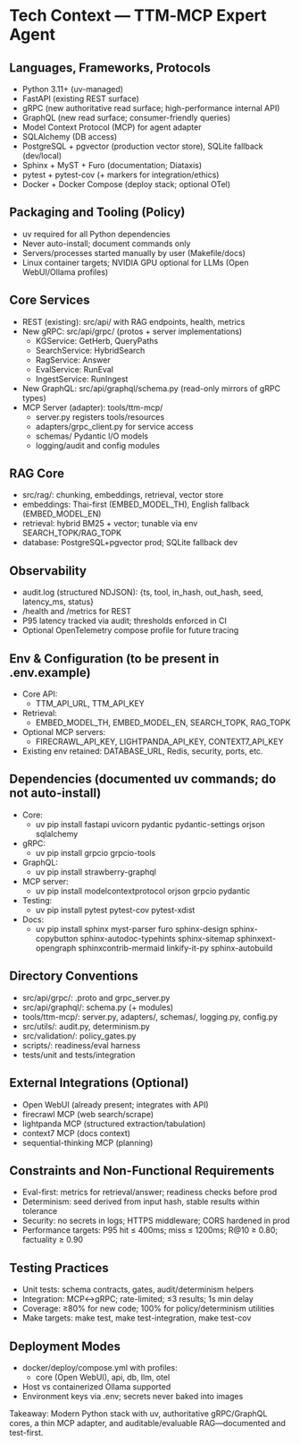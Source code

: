 # Tech Context — TTM‑MCP Expert Agent

## Languages, Frameworks, Protocols
- Python 3.11+ (uv-managed)
- FastAPI (existing REST surface)
- gRPC (new authoritative read surface; high-performance internal API)
- GraphQL (new read surface; consumer-friendly queries)
- Model Context Protocol (MCP) for agent adapter
- SQLAlchemy (DB access)
- PostgreSQL + pgvector (production vector store), SQLite fallback (dev/local)
- Sphinx + MyST + Furo (documentation; Diataxis)
- pytest + pytest-cov (+ markers for integration/ethics)
- Docker + Docker Compose (deploy stack; optional OTel)

## Packaging and Tooling (Policy)
- uv required for all Python dependencies
- Never auto-install; document commands only
- Servers/processes started manually by user (Makefile/docs)
- Linux container targets; NVIDIA GPU optional for LLMs (Open WebUI/Ollama profiles)

## Core Services
- REST (existing): src/api/ with RAG endpoints, health, metrics
- New gRPC: src/api/grpc/ (protos + server implementations)
  - KGService: GetHerb, QueryPaths
  - SearchService: HybridSearch
  - RagService: Answer
  - EvalService: RunEval
  - IngestService: RunIngest
- New GraphQL: src/api/graphql/schema.py (read-only mirrors of gRPC types)
- MCP Server (adapter): tools/ttm-mcp/
  - server.py registers tools/resources
  - adapters/grpc_client.py for service access
  - schemas/ Pydantic I/O models
  - logging/audit and config modules

## RAG Core
- src/rag/: chunking, embeddings, retrieval, vector store
- embeddings: Thai-first (EMBED_MODEL_TH), English fallback (EMBED_MODEL_EN)
- retrieval: hybrid BM25 + vector; tunable via env SEARCH_TOPK/RAG_TOPK
- database: PostgreSQL+pgvector prod; SQLite fallback dev

## Observability
- audit.log (structured NDJSON): {ts, tool, in_hash, out_hash, seed, latency_ms, status}
- /health and /metrics for REST
- P95 latency tracked via audit; thresholds enforced in CI
- Optional OpenTelemetry compose profile for future tracing

## Env & Configuration (to be present in .env.example)
- Core API:
  - TTM_API_URL, TTM_API_KEY
- Retrieval:
  - EMBED_MODEL_TH, EMBED_MODEL_EN, SEARCH_TOPK, RAG_TOPK
- Optional MCP servers:
  - FIRECRAWL_API_KEY, LIGHTPANDA_API_KEY, CONTEXT7_API_KEY
- Existing env retained: DATABASE_URL, Redis, security, ports, etc.

## Dependencies (documented uv commands; do not auto-install)
- Core:
  - uv pip install fastapi uvicorn pydantic pydantic-settings orjson sqlalchemy
- gRPC:
  - uv pip install grpcio grpcio-tools
- GraphQL:
  - uv pip install strawberry-graphql
- MCP server:
  - uv pip install modelcontextprotocol orjson grpcio pydantic
- Testing:
  - uv pip install pytest pytest-cov pytest-xdist
- Docs:
  - uv pip install sphinx myst-parser furo sphinx-design sphinx-copybutton sphinx-autodoc-typehints sphinx-sitemap sphinxext-opengraph sphinxcontrib-mermaid linkify-it-py sphinx-autobuild

## Directory Conventions
- src/api/grpc/: .proto and grpc_server.py
- src/api/graphql/: schema.py (+ modules)
- tools/ttm-mcp/: server.py, adapters/, schemas/, logging.py, config.py
- src/utils/: audit.py, determinism.py
- src/validation/: policy_gates.py
- scripts/: readiness/eval harness
- tests/unit and tests/integration

## External Integrations (Optional)
- Open WebUI (already present; integrates with API)
- firecrawl MCP (web search/scrape)
- lightpanda MCP (structured extraction/tabulation)
- context7 MCP (docs context)
- sequential-thinking MCP (planning)

## Constraints and Non-Functional Requirements
- Eval-first: metrics for retrieval/answer; readiness checks before prod
- Determinism: seed derived from input hash, stable results within tolerance
- Security: no secrets in logs; HTTPS middleware; CORS hardened in prod
- Performance targets: P95 hit ≤ 400ms; miss ≤ 1200ms; R@10 ≥ 0.80; factuality ≥ 0.90

## Testing Practices
- Unit tests: schema contracts, gates, audit/determinism helpers
- Integration: MCP↔gRPC; rate-limited; ≤3 results; 1s min delay
- Coverage: ≥80% for new code; 100% for policy/determinism utilities
- Make targets: make test, make test-integration, make test-cov

## Deployment Modes
- docker/deploy/compose.yml with profiles:
  - core (Open WebUI), api, db, llm, otel
- Host vs containerized Ollama supported
- Environment keys via .env; secrets never baked into images

Takeaway: Modern Python stack with uv, authoritative gRPC/GraphQL cores, a thin MCP adapter, and auditable/evaluable RAG—documented and test-first.

